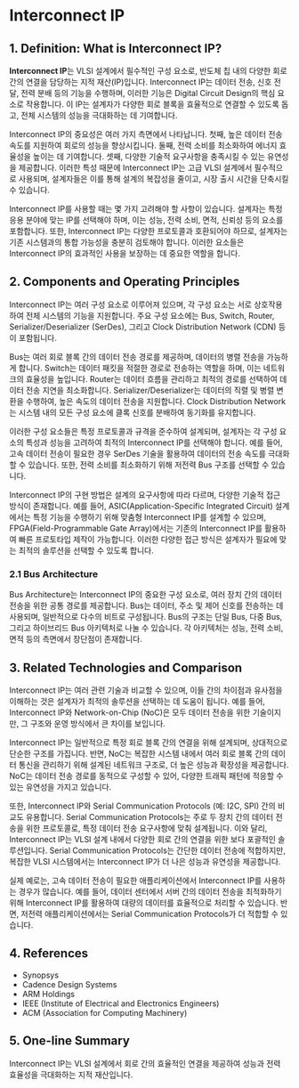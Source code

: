 # Interconnect IP

## 1. Definition: What is **Interconnect IP**?
**Interconnect IP**는 VLSI 설계에서 필수적인 구성 요소로, 반도체 칩 내의 다양한 회로 간의 연결을 담당하는 지적 재산(IP)입니다. Interconnect IP는 데이터 전송, 신호 전달, 전력 분배 등의 기능을 수행하며, 이러한 기능은 Digital Circuit Design의 핵심 요소로 작용합니다. 이 IP는 설계자가 다양한 회로 블록을 효율적으로 연결할 수 있도록 돕고, 전체 시스템의 성능을 극대화하는 데 기여합니다.

Interconnect IP의 중요성은 여러 가지 측면에서 나타납니다. 첫째, 높은 데이터 전송 속도를 지원하여 회로의 성능을 향상시킵니다. 둘째, 전력 소비를 최소화하여 에너지 효율성을 높이는 데 기여합니다. 셋째, 다양한 기술적 요구사항을 충족시킬 수 있는 유연성을 제공합니다. 이러한 특성 때문에 Interconnect IP는 고급 VLSI 설계에서 필수적으로 사용되며, 설계자들은 이를 통해 설계의 복잡성을 줄이고, 시장 출시 시간을 단축시킬 수 있습니다.

Interconnect IP를 사용할 때는 몇 가지 고려해야 할 사항이 있습니다. 설계자는 특정 응용 분야에 맞는 IP를 선택해야 하며, 이는 성능, 전력 소비, 면적, 신뢰성 등의 요소를 포함합니다. 또한, Interconnect IP는 다양한 프로토콜과 호환되어야 하므로, 설계자는 기존 시스템과의 통합 가능성을 충분히 검토해야 합니다. 이러한 요소들은 Interconnect IP의 효과적인 사용을 보장하는 데 중요한 역할을 합니다.

## 2. Components and Operating Principles
Interconnect IP는 여러 구성 요소로 이루어져 있으며, 각 구성 요소는 서로 상호작용하여 전체 시스템의 기능을 지원합니다. 주요 구성 요소에는 Bus, Switch, Router, Serializer/Deserializer (SerDes), 그리고 Clock Distribution Network (CDN) 등이 포함됩니다.

Bus는 여러 회로 블록 간의 데이터 전송 경로를 제공하며, 데이터의 병렬 전송을 가능하게 합니다. Switch는 데이터 패킷을 적절한 경로로 전송하는 역할을 하며, 이는 네트워크의 효율성을 높입니다. Router는 데이터 흐름을 관리하고 최적의 경로를 선택하여 데이터 전송 지연을 최소화합니다. Serializer/Deserializer는 데이터의 직렬 및 병렬 변환을 수행하여, 높은 속도의 데이터 전송을 지원합니다. Clock Distribution Network는 시스템 내의 모든 구성 요소에 클록 신호를 분배하여 동기화를 유지합니다.

이러한 구성 요소들은 특정 프로토콜과 규격을 준수하여 설계되며, 설계자는 각 구성 요소의 특성과 성능을 고려하여 최적의 Interconnect IP를 선택해야 합니다. 예를 들어, 고속 데이터 전송이 필요한 경우 SerDes 기술을 활용하여 데이터의 전송 속도를 극대화할 수 있습니다. 또한, 전력 소비를 최소화하기 위해 저전력 Bus 구조를 선택할 수 있습니다.

Interconnect IP의 구현 방법은 설계의 요구사항에 따라 다르며, 다양한 기술적 접근 방식이 존재합니다. 예를 들어, ASIC(Application-Specific Integrated Circuit) 설계에서는 특정 기능을 수행하기 위해 맞춤형 Interconnect IP를 설계할 수 있으며, FPGA(Field-Programmable Gate Array)에서는 기존의 Interconnect IP를 활용하여 빠른 프로토타입 제작이 가능합니다. 이러한 다양한 접근 방식은 설계자가 필요에 맞는 최적의 솔루션을 선택할 수 있도록 합니다.

### 2.1 Bus Architecture
Bus Architecture는 Interconnect IP의 중요한 구성 요소로, 여러 장치 간의 데이터 전송을 위한 공통 경로를 제공합니다. Bus는 데이터, 주소 및 제어 신호를 전송하는 데 사용되며, 일반적으로 다수의 비트로 구성됩니다. Bus의 구조는 단일 Bus, 다중 Bus, 그리고 하이브리드 Bus 아키텍처로 나눌 수 있습니다. 각 아키텍처는 성능, 전력 소비, 면적 등의 측면에서 장단점이 존재합니다.

## 3. Related Technologies and Comparison
Interconnect IP는 여러 관련 기술과 비교할 수 있으며, 이들 간의 차이점과 유사점을 이해하는 것은 설계자가 최적의 솔루션을 선택하는 데 도움이 됩니다. 예를 들어, Interconnect IP와 Network-on-Chip (NoC)은 모두 데이터 전송을 위한 기술이지만, 그 구조와 운영 방식에서 큰 차이를 보입니다.

Interconnect IP는 일반적으로 특정 회로 블록 간의 연결을 위해 설계되며, 상대적으로 단순한 구조를 가집니다. 반면, NoC는 복잡한 시스템 내에서 여러 회로 블록 간의 데이터 통신을 관리하기 위해 설계된 네트워크 구조로, 더 높은 성능과 확장성을 제공합니다. NoC는 데이터 전송 경로를 동적으로 구성할 수 있어, 다양한 트래픽 패턴에 적응할 수 있는 유연성을 가지고 있습니다.

또한, Interconnect IP와 Serial Communication Protocols (예: I2C, SPI) 간의 비교도 유용합니다. Serial Communication Protocols는 주로 두 장치 간의 데이터 전송을 위한 프로토콜로, 특정 데이터 전송 요구사항에 맞춰 설계됩니다. 이와 달리, Interconnect IP는 VLSI 설계 내에서 다양한 회로 간의 연결을 위한 보다 포괄적인 솔루션입니다. Serial Communication Protocols는 간단한 데이터 전송에 적합하지만, 복잡한 VLSI 시스템에서는 Interconnect IP가 더 나은 성능과 유연성을 제공합니다.

실제 예로는, 고속 데이터 전송이 필요한 애플리케이션에서 Interconnect IP를 사용하는 경우가 많습니다. 예를 들어, 데이터 센터에서 서버 간의 데이터 전송을 최적화하기 위해 Interconnect IP를 활용하여 대량의 데이터를 효율적으로 처리할 수 있습니다. 반면, 저전력 애플리케이션에서는 Serial Communication Protocols가 더 적합할 수 있습니다.

## 4. References
- Synopsys
- Cadence Design Systems
- ARM Holdings
- IEEE (Institute of Electrical and Electronics Engineers)
- ACM (Association for Computing Machinery)

## 5. One-line Summary
Interconnect IP는 VLSI 설계에서 회로 간의 효율적인 연결을 제공하여 성능과 전력 효율성을 극대화하는 지적 재산입니다.
